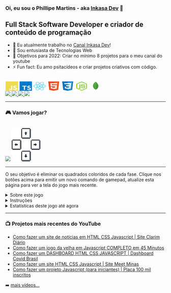 ### Oi, eu sou o Phillipe Martins - aka [Inkasa Dev][youtube] 👋 

## Full Stack Software Developer e criador de conteúdo de programação

- 🔭 Eu atualmente trabalho no [Canal Inkasa Dev][youtube]!
- 🌱 Sou entusiasta de Tecnologias Web
- 🥅 Objetivos para 2022: Criar no mínimo 8 projetos para o meu canal do youtube
- ⚡ Fun fact: Eu amo psitacídeos e criar projetos criativos com código.

<div style="display: inline-block"><br>
  <img align="center" height="30" width="40" src="https://raw.githubusercontent.com/devicons/devicon/master/icons/javascript/javascript-plain.svg">
  <img align="center" height="30" width="40" src="https://raw.githubusercontent.com/devicons/devicon/master/icons/typescript/typescript-plain.svg">
  <img align="center" height="30" width="40" src="https://raw.githubusercontent.com/devicons/devicon/master/icons/react/react-original.svg">
  <img align="center" height="30" width="40" src="https://raw.githubusercontent.com/devicons/devicon/master/icons/html5/html5-original.svg">
  <img align="center" height="30" width="40" src="https://raw.githubusercontent.com/devicons/devicon/master/icons/css3/css3-original.svg">
  <img align="center" height="30" width="40" src="https://raw.githubusercontent.com/devicons/devicon/master/icons/nodejs/nodejs-original.svg">
  <img align="center" height="30" width="40" src="https://raw.githubusercontent.com/devicons/devicon/master/icons/mongodb/mongodb-original.svg">
</div>

<br />

<div> 
    <a href="https://www.youtube.com/inkasadev?sub_confirmation=1" target="_blank">
        <img src="https://img.shields.io/badge/YouTube-FF0000?style=for-the-badge&logo=youtube&logoColor=white" target="_blank">
    </a>
    <a href="https://instagram.com/inkasadev" target="_blank">
        <img src="https://img.shields.io/badge/-Instagram-%23E4405F?style=for-the-badge&logo=instagram&logoColor=white" target="_blank">
    </a>
    <a href="https://www.linkedin.com/in/phillipe-martins-b75b77228/" target="_blank">
        <img src="https://img.shields.io/badge/-LinkedIn-%230077B5?style=for-the-badge&logo=linkedin&logoColor=white" target="_blank">
    </a>
    <a href="https://play.google.com/store/apps/developer?id=Inkasa+Studios" target="_blank">
        <img src="https://img.shields.io/badge/Google_Play-414141?style=for-the-badge&logo=google-play&logoColor=white" target="_blank">
    </a> 
</div>

---

### 🎮 Vamos jogar?
<img src="https://git-readme-game.herokuapp.com/api/v1/game/image" width="400"/> 
<div style="display: inline-block"><br />
<img src="assets/blank.png" width="30"/><a href="https://git-readme-game.herokuapp.com/api/v1/game/controls?id=0"><img src="assets/up.png" width="30"/></a><br /><a href="https://git-readme-game.herokuapp.com/api/v1/game/controls?id=3"><img src="assets/left.png" width="30"/></a><img src="assets/blank.png" width="30"/><a href="https://git-readme-game.herokuapp.com/api/v1/game/controls?id=1"><img src="assets/right.png" width="30"/></a><br /><img src="assets/blank.png" width="30"/><a href="https://git-readme-game.herokuapp.com/api/v1/game/controls?id=2"><img src="assets/down.png" width="30"/></a>
</div>

---

O seu objetivo é eliminar os quadrados coloridos de cada fase. Clique nos botões acima para emitir um novo comando de gamepad, atualize esta página para ver a tela do jogo mais recente.

<details><summary>Sobre este jogo</summary>
  
Essa seção foi desenvolvida utilizando alguns conhecimentos que eu adquiri ao longo da minha jornada, onde trabalhei por alguns anos como desenvolvedor de jogos, desenvolvedor Full Stack e também com desenvolvimento de game engines.
</details>

<details><summary>Instruções</summary>
<div style="display: flex; align-items: center; gap: 10px">
<img src="assets/start.png"> Para passar de fase, você deve terminar a partida no quadrado de Start, que é onde toda fase começa também.
</div>
<div style="display: flex; align-items: center; gap: 10px">
<img src="assets/char.png"> Esse é você.
</div>
<div style="display: flex; align-items: center; gap: 10px">
<img src="assets/red.png"> Você pode passar 1 vez nesse quadrado.
</div>
<div style="display: flex; align-items: center; gap: 10px">
<img src="assets/yellow.png"> Você pode passar 2 vezes nesse quadrado.
</div>
<div style="display: flex; align-items: center; gap: 10px">
<img src="assets/green.png"> Você pode passar 3 vezes nesse quadrado.
</div>
<div style="display: flex; align-items: center; gap: 10px">
<img src="assets/inverse.png"> Move o personagem na direção oposta à que você quer ir.
</div>
<div style="display: flex; align-items: center; gap: 10px">
<img src="assets/leap.png"> Te empurra 2 quadrados em uma certa direção.
</div>
<div style="display: flex; align-items: center; gap: 10px">
<img src="assets/teleport.png"> Move o personagem para o outro teleporte na tela (são sempre dois na fase).
</div>  

</details>

<details><summary>Estatísticas deste jogo até agora</summary>
  <img src="https://git-readme-game.herokuapp.com/api/v1/game/status" width="200" />
</details>

----

### 📺 Projetos mais recentes do YouTube

<!-- YOUTUBE:START -->
- [Como fazer um site de notícias em HTML CSS Javascript | Site Clarim Diário](https://github.com/inkasadev/clarim-diario-starter-files)
- [Como fazer um jogo da velha em Javascript COMPLETO em 45 Minutos](https://github.com/inkasadev/jogo-da-velha-starter-files)
- [Como fazer um DASHBOARD HTML CSS JAVASCRIPT | Dashboard Covid Brasil](https://github.com/inkasadev/covid-brasil-starter-files)
- [Como fazer um site HTML CSS Javascript | Site Meet Minas](https://github.com/inkasadev/meet-minas-starter-files)
- [Como fazer um projeto Javascript (para iniciantes) | Placa 100 mil inscritos](https://github.com/inkasadev/placa100k-starter-files)
<!-- YOUTUBE:END -->

➡️ [mais vídeos...](https://www.youtube.com/InkasaDev/videos)

[youtube]: https://youtube.com/inkasadev/videos